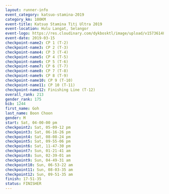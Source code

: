 ```yaml
--- 
layout: runner-info 
event_category: katsuo-stamina-2019 
category_km: 100KM 
event-title: Katsuo Stamina Titi Ultra 2019 
event-location: Hulu Langat, Selangor 
event-logo: https://res.cloudinary.com/dykbosktl/image/upload/v1573614825/Logo/Logo_p7ft6n.png 
event-date: 2019-03-15 
checkpoint-name2: CP 1 (T-2) 
checkpoint-name3: CP 2 (T-3) 
checkpoint-name4: CP 3 (T-4) 
checkpoint-name5: CP 4 (T-5) 
checkpoint-name6: CP 5 (T-6) 
checkpoint-name7: CP 6 (T-7) 
checkpoint-name8: CP 7 (T-8) 
checkpoint-name9: CP 8 (T-9) 
checkpoint-name10: CP 9 (T-10) 
checkpoint-name11: CP 10 (T-11) 
checkpoint-name12: Finishing Line (T-12) 
overall_rank: 213
gender_rank: 175
bib: 1244
first_name: Goh
last_name: Boon Choon
gender: M
start: Sat, 04-00-00 pm
checkpoint2: Sat, 05-09-12 pm
checkpoint3: Sat, 06-16-26 pm
checkpoint4: Sat, 08-08-24 pm
checkpoint5: Sat, 09-55-06 pm
checkpoint6: Sat, 11-47-30 pm
checkpoint7: Sun, 01-21-41 am
checkpoint8: Sun, 02-39-01 am
checkpoint9: Sun, 04-49-31 am
checkpoint10: Sun, 06-53-22 am
checkpoint11: Sun, 08-03-35 am
checkpoint12: Sun, 09-51-35 am
finish: 17-51-35
status: FINISHER
--- 
```

